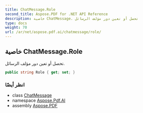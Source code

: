 ```yaml
---
title: ChatMessage.Role
second_title: Aspose.PDF for .NET API Reference
description: خاصية ChatMessage. تحصل أو تعين دور مؤلف الرسائل
type: docs
weight: 70
url: /ar/net/aspose.pdf.ai/chatmessage/role/
---
```

## خاصية ChatMessage.Role

تحصل أو تعين دور مؤلف الرسائل.

```csharp
public string Role { get; set; }
```

### انظر أيضًا

* class [ChatMessage](../)
* namespace [Aspose.Pdf.AI](../../../aspose.pdf.ai/)
* assembly [Aspose.PDF](../../../)